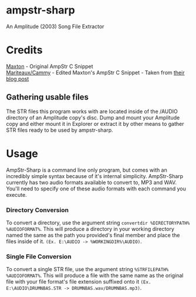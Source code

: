 # ampstr-sharp
An Amplitude (2003) Song File Extractor

# Credits
[Maxton](https://github.com/maxton) - Original AmpStr C Snippet<br>
[Mariteaux/Cammy](https://github.com/mariteaux) - Edited Maxton's AmpStr C Snippet - Taken from [their blog post](https://archives.somnolescent.net/web/mari_v3/blog/2021/04/i-want-to-be-synthesized/)

## Gathering usable files
The STR files this program works with are located inside of the /AUDIO directory of an Amplitude copy's disc.
Dump and mount your Amplitude copy and either mount it in Explorer or extract it by other means to gather STR files ready to be used by ampstr-sharp.

# Usage
AmpStr-Sharp is a command line only program, but comes with an incredibly simple syntax because of it's internal simplicity. AmpStr-Sharp currently has two audio formats available to convert to, MP3 and WAV. You'll need to specify one of these audio formats with each command you execute.
### Directory Conversion
To convert a directory, use the argument string `convertdir %DIRECTORYPATH% %AUDIOFORMAT%`. This will produce a directory in your working directory named the same as the path you provided's final member and place the files inside of it. `(Ex. E:\AUDIO -> %WORKINGDIR%\AUDIO)`.
### Single File Conversion
To convert a single STR file, use the argument string `%STRFILEPATH% %AUDIOFORMAT%`. This will produce a file with the same name as the original file with your file format's file extension suffixed onto it `(Ex. E:\AUDIO\DRUMNBAS.STR -> DRUMNBAS.wav/DRUMNBAS.mp3)`.
